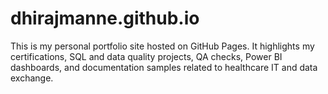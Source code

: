 # dhirajmanne.github.io
This is my personal portfolio site hosted on GitHub Pages. It highlights my certifications, SQL and data quality projects, QA checks, Power BI dashboards, and documentation samples related to healthcare IT and data exchange.
